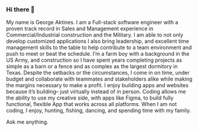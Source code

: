 ### Hi there 👋

My name is George Aktines.
I am a Full-stack software engineer with a proven track record in Sales and Management experience in Commercial/Industrial construction and the Military. I am able to not only develop customized applications I also bring leadership, and excellent time management skills to the table to help contribute to a team environment and push to meet or beat the schedule. 
I’m a farm boy with a background in the US Army, and construction so I have spent years completing projects as simple as a barn or a fence and as complex as the largest dormitory in Texas. Despite the setbacks or the circumstances, I come in on time, under budget and collaborate with teammates and stakeholders alike while making the margins necessary to make a profit.
I enjoy building apps and websites because it’s building– just virtually instead of in person. Coding allows me the ability to use my creative side, with apps like Figma, to build fully functional, flexible App that works across all platforms. 
When I am not coding, I enjoy, hunting, fishing, dancing, and spending time with my family.


Ask me anything.

